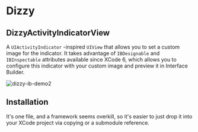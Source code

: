 # Dizzy

## DizzyActivityIndicatorView

A `UIActivityIndicator` -inspired `UIView` that allows you to set a custom image for the indicator. It takes advantage of `IBDesignable` and `IBInspectable` attributes available since XCode 6, which allows you to configure this indicator with your custom image and preview it in Interface Builder.

![dizzy-ib-demo2](https://cloud.githubusercontent.com/assets/517428/16718279/6fad2020-46d3-11e6-84be-8f5e5ca374ff.gif)

## Installation

It's one file, and a framework seems overkill, so it's easier to just drop it into your XCode project via copying or a submodule reference.

